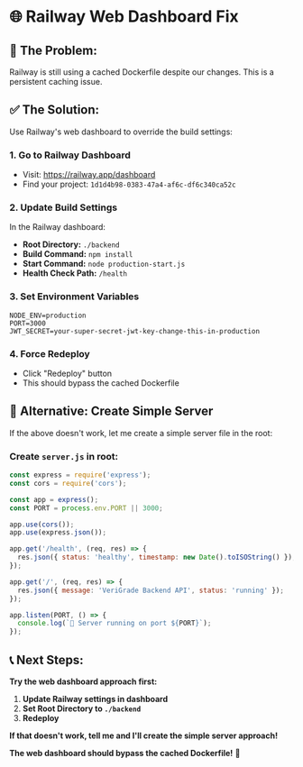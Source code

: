 # 🌐 Railway Web Dashboard Fix

## 🚨 **The Problem:**
Railway is still using a cached Dockerfile despite our changes. This is a persistent caching issue.

## ✅ **The Solution:**
Use Railway's web dashboard to override the build settings:

### **1. Go to Railway Dashboard**
- Visit: https://railway.app/dashboard
- Find your project: `1d1d4b98-0383-47a4-af6c-df6c340ca52c`

### **2. Update Build Settings**
In the Railway dashboard:
- **Root Directory:** `./backend`
- **Build Command:** `npm install`
- **Start Command:** `node production-start.js`
- **Health Check Path:** `/health`

### **3. Set Environment Variables**
```
NODE_ENV=production
PORT=3000
JWT_SECRET=your-super-secret-jwt-key-change-this-in-production
```

### **4. Force Redeploy**
- Click "Redeploy" button
- This should bypass the cached Dockerfile

## 🎯 **Alternative: Create Simple Server**

If the above doesn't work, let me create a simple server file in the root:

### **Create `server.js` in root:**
```javascript
const express = require('express');
const cors = require('cors');

const app = express();
const PORT = process.env.PORT || 3000;

app.use(cors());
app.use(express.json());

app.get('/health', (req, res) => {
  res.json({ status: 'healthy', timestamp: new Date().toISOString() });
});

app.get('/', (req, res) => {
  res.json({ message: 'VeriGrade Backend API', status: 'running' });
});

app.listen(PORT, () => {
  console.log(`🚀 Server running on port ${PORT}`);
});
```

## 📞 **Next Steps:**

**Try the web dashboard approach first:**
1. **Update Railway settings in dashboard**
2. **Set Root Directory to `./backend`**
3. **Redeploy**

**If that doesn't work, tell me and I'll create the simple server approach!**

**The web dashboard should bypass the cached Dockerfile!** 🔧

